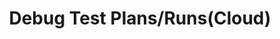 ---
title: "Debug Test Plans/Runs(Cloud)"
order: 10.2
page_id: "Debug Test Plans/Runs(Cloud)"
search_keyword: ""
warning: false
---